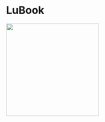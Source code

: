 # LuBook
<img width="250"  src="https://interscapular-inves.000webhostapp.com/assets/img/LuBook/1.jpg"> 
